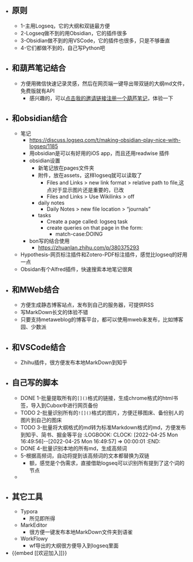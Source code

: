 - ## 原则
	- 1-主用Logseq，它的大纲和双链最方便
	- 2-Logseq做不到的用Obsidian，它的插件很多
	- 3-Obsidian做不到的用VSCode，它的插件也很多，只是不够垂直
	- 4-它们都做不到的，自己写Python吧
- ## 和葫芦笔记结合
	- 方便用微信快速记录灵感，然后在网页端一键导出带双链的大纲md文件，免费版就有API
		- 感兴趣的，可以[点击我的邀请链接注册一个葫芦笔记](https://hulunote.com/app?invitation-code=74ccd42a)，体验一下
- ## 和obsidian结合
	- 笔记
		- https://discuss.logseq.com/t/making-obsidian-play-nice-with-logseq/1185
		- 用obsidian是可以有好用的iOS app，而且还用readwise 插件
		- obsidian设置
			- 新笔记放在pages文件夹
			- 附件，放在assets，这样logseq就可以读取了
				- Files and Links > new link format > relative path to file,这点对于显示图片还是重要的，已改
				- Files and Links > Use Wikilinks > off
			- daily notes
				- Daily Notes > new file location > “journals”
			- tasks
				- Create a page called: logseq task
				- create queries on that page in the form:
					- match-case:DOING
		- bon写的结合使用
			- https://zhuanlan.zhihu.com/p/380375293
	- Hypothesis-网页标注插件和Zotero-PDF标注插件，感觉比logseq的好用一点
	- Obsidan有个Alfred插件，快速搜索本地笔记很爽
- ## 和MWeb结合
	- 方便生成静态博客站点，发布到自己的服务器，可提供RSS
	- 写MarkDown长文的体验不错
	- 只要支持metaweblog的博客平台，都可以使用mweb来发布，比如博客园、少数派
- ## 和VSCode结合
	- Zhihu插件，很方便发布本地MarkDown到知乎
- ## 自己写的脚本
	- DONE 1-批量提取所有的``[]()``格式的链接，生成chrome格式的html书签，导入到Cubox中进行网页备份
	- TODO 2-批量识别所有的``![]()``格式的图片，方便迁移图床、备份别人的图片到自己的图床
	- TODO 3-批量将大纲格式的md转为标准Markdown格式的md，方便发布到知乎、简书、掘金等平台
	  :LOGBOOK:
	  CLOCK: [2022-04-25 Mon 16:49:56]--[2022-04-25 Mon 16:49:57] =>  00:00:01
	  :END:
	- DONE 4-批量识别本地的所有md，生成高频词
	- 5-根据高频词，自动将提到该高频词的文本都替换为双链
		- 额，感觉是个伪需求，直接借助logseq可以识别所有提到了这个词的节点
	-
- ## 其它工具
	- Typora
		- 所见即所得
	- MarkEditor
		- 很方便一键发布本地MarkDown文件夹到语雀
	- WorkFlowy
		- wf导出的大纲很方便导入到logseq里面
- {{embed [[欢迎加入]]}}